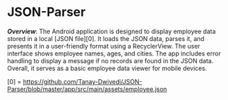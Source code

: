 # JSON-Parser

***Overview***:
The Android application is designed to display employee data stored in a local [JSON file][0]. It loads the JSON data, parses it, and presents it in a user-friendly format using a RecyclerView. The user interface shows employee names, ages, and cities. The app includes error handling to display a message if no records are found in the JSON data. Overall, it serves as a basic employee data viewer for mobile devices.


[0] = https://github.com/Tanay-Dwivedi/JSON-Parser/blob/master/app/src/main/assets/employee.json

